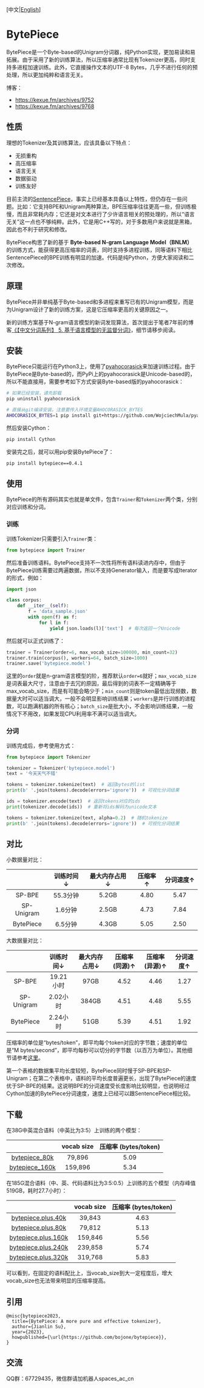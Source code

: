 [中文|[English](https://github.com/bojone/bytepiece/blob/main/README_en.md)]

# BytePiece
BytePiece是一个Byte-based的Unigram分词器，纯Python实现，更加易读和易拓展。由于采用了新的训练算法，所以压缩率通常比现有Tokenizer更高，同时支持多进程加速训练。此外，它直接操作文本的UTF-8 Bytes，几乎不进行任何的预处理，所以更加纯粹和语言无关。

博客：
- https://kexue.fm/archives/9752
- https://kexue.fm/archives/9768

## 性质

理想的Tokenizer及其训练算法，应该具备以下特点：
- 无损重构
- 高压缩率
- 语言无关
- 数据驱动
- 训练友好

目前主流的[SentencePiece](https://github.com/google/sentencepiece)，事实上已经基本具备以上特性，但仍存在一些问题。比如：它支持BPE和Unigram两种算法，BPE压缩率往往更高一些，但训练极慢，而且非常耗内存；它还是对文本进行了少许语言相关的预处理的，所以“语言无关”这一点也不够纯粹。此外，它是用C++写的，对于多数用户来说就是黑箱，因此也不利于研究和修改。

BytePiece构思了新的基于 **Byte-based N-gram Language Model（BNLM）** 的训练方式，能获得更高压缩率的词表，同时支持多进程训练，同等语料下相比SentencePiece的BPE训练有明显的加速。代码是纯Python，方便大家阅读和二次修改。

## 原理

BytePiece并非单纯基于Byte-based和多进程来重写已有的Unigram模型，而是为Unigram设计了新的训练方案，这是它压缩率更高的关键原因之一。

新的训练方案基于N-gram语言模型的新词发现算法，首次提出于笔者7年前的博客[《【中文分词系列】 5. 基于语言模型的无监督分词》](https://kexue.fm/archives/3956)，细节请移步阅读。

## 安装

BytePiece只能运行在Python3上，使用了[pyahocorasick](https://github.com/WojciechMula/pyahocorasick)来加速训练过程。由于BytePiece是Byte-based的，而PyPi上的pyahocorasick是Unicode-based的，所以不能直接用，需要参考如下方式安装Byte-based版的pyahocorasick：
```bash
# 如果已经安装，请先卸载
pip uninstall pyahocorasick

# 直接从git编译安装，注意要传入环境变量AHOCORASICK_BYTES
AHOCORASICK_BYTES=1 pip install git+https://github.com/WojciechMula/pyahocorasick.git
```
然后安装Cython：
```bash
pip install Cython
```
安装完之后，就可以用pip安装BytePiece了：
```bash
pip install bytepiece==0.4.1
```

## 使用

BytePiece的所有源码其实也就是单文件，包含`Trainer`和`Tokenizer`两个类，分别对应训练和分词。

### 训练

训练Tokenizer只需要引入`Trainer`类：
```python
from bytepiece import Trainer
```
然后准备训练语料。BytePiece支持不一次性将所有语料读进内存中，但由于BytePiece训练需要过两遍数据，所以不支持Generator输入，而是要写成Iterator的形式，例如：
```python
import json

class corpus:
    def __iter__(self):
        f = 'data_sample.json'
        with open(f) as f:
            for l in f:
                yield json.loads(l)['text']  # 每次返回一个Unicode
```
然后就可以正式训练了：
```python
trainer = Trainer(order=6, max_vocab_size=100000, min_count=32)
trainer.train(corpus(), workers=64, batch_size=1000)
trainer.save('bytepiece.model')
```
这里的`order`就是n-gram语言模型的阶，推荐默认`order=6`就好；`max_vocab_size`是词表最大尺寸，注意由于去冗的原因，最后得到的词表不一定精确等于max_vocab_size，而是有可能会略少于；`min_count`则是token最低出现频数，数据量大时可以适当调大，一般不会明显影响训练结果；`workers`是并行训练的进程数，可以跑满机器的所有核心；`batch_size`是批大小，不会影响训练结果，一般情况下不用改，如果发现CPU利用率不满可以适当调大。

### 分词

训练完成后，参考使用方式：
```python
from bytepiece import Tokenizer

tokenizer = Tokenizer('bytepiece.model')
text = '今天天气不错'

tokens = tokenizer.tokenize(text)  # 返回bytes的list
print(b' '.join(tokens).decode(errors='ignore'))  # 可视化分词结果

ids = tokenizer.encode(text)  # 返回tokens对应的ids
print(tokenizer.decode(ids))  # 重新将ids解码为unicode文本

tokens = tokenizer.tokenize(text, alpha=0.2)  # 随机tokenize
print(b' '.join(tokens).decode(errors='ignore'))  # 可视化分词结果
```

## 对比

小数据量对比：

|  | 训练时间↓ | 最大内存占用↓ | 压缩率↑ | 分词速度↑ |
| :----: | :----: | :----: | :----: | :----: |
| SP-BPE | 55.3分钟 | 5.2GB | 4.80 | 5.47 |
| SP-Unigram | 1.6分钟 | 2.5GB | 4.73 | 7.84 |
| BytePiece | 6.5分钟 | 4.3GB | 5.05 | 2.50 |

大数据量对比：

|  | 训练时间↓ | 最大内存占用↓ | 压缩率(同源)↑ | 压缩率(异源)↑ | 分词速度↑ |
| :----: | :----: | :----: | :----: | :----: | :----: |
| SP-BPE | 19.21小时 | 97GB | 4.52 | 4.46 | 1.27 |
| SP-Unigram | 2.02小时 | 384GB | 4.51 | 4.48 | 5.55 |
| BytePiece | 2.24小时 | 51GB | 5.39 | 4.51 | 1.92 |

压缩率的单位是“bytes/token”，即平均每个token对应的字节数；速度的单位是“M bytes/second”，即平均每秒可以切分的字节数（以百万为单位）。其他细节请参考[这里](https://kexue.fm/archives/9752#%E6%95%88%E6%9E%9C%E6%B5%8B%E8%AF%95)。

第一个表格的数据集平均长度较短，BytePiece同时慢于SP-BPE和SP-Unigram；在第二个表格中，语料的平均长度普遍更长，出现了BytePiece的速度优于SP-BPE的结果。这说明BPE的分词速度受长度影响比较明显，也说明经过Cython加速的BytePiece分词速度，速度上已经可以跟SentencePiece相比较。

## 下载

在38G中英混合语料（中英比为3:5）上训练的两个模型：

|  | vocab size | 压缩率 (bytes/token) |
| :----: | :----: | :----: |
| [bytepiece_80k](https://github.com/bojone/bytepiece/blob/main/models/bytepiece_80k.zip) | 79,896 | 5.09 |
| [bytepiece_160k](https://github.com/bojone/bytepiece/blob/main/models/bytepiece_160k.zip) | 159,896 | 5.34 |

在185G混合语料（中、英、代码语料比为3:5:0.5）上训练的五个模型（内存峰值519GB，耗时27.7小时）：

|  | vocab size | 压缩率 (bytes/token) |
| :----: | :----: | :----: |
| [bytepiece.plus.40k](https://github.com/bojone/bytepiece/blob/main/models/bytepiece.plus.40k.zip) | 39,843 | 4.63 |
| [bytepiece.plus.80k](https://github.com/bojone/bytepiece/blob/main/models/bytepiece.plus.80k.zip) | 79,812 | 5.13 |
| [bytepiece.plus.160k](https://github.com/bojone/bytepiece/blob/main/models/bytepiece.plus.160k.zip) | 159,846 | 5.56 |
| [bytepiece.plus.240k](https://github.com/bojone/bytepiece/blob/main/models/bytepiece.plus.240k.zip) | 239,858 | 5.74 |
| [bytepiece.plus.320k](https://github.com/bojone/bytepiece/blob/main/models/bytepiece.plus.320k.zip) | 319,768 | 5.83 |

可以看到，在固定的语料配比上，当vocab_size到大一定程度后，增大vocab_size也无法带来明显的压缩率提高。

## 引用

```
@misc{bytepiece2023,
  title={BytePiece: A more pure and effective tokenizer},
  author={Jianlin Su},
  year={2023},
  howpublished={\url{https://github.com/bojone/bytepiece}},
}
```

## 交流
QQ群：67729435，微信群请加机器人spaces_ac_cn

